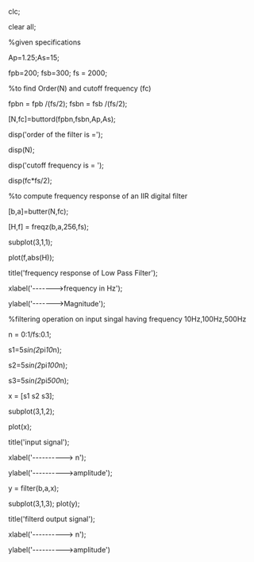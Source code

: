 clc;

clear all;

%given specifications

Ap=1.25;As=15;

fpb=200; fsb=300; fs = 2000;

%to find Order(N) and cutoff frequency (fc)

fpbn = fpb /(fs/2); fsbn = fsb /(fs/2);

[N,fc]=buttord(fpbn,fsbn,Ap,As); 

disp('order of the filter is ='); 

disp(N);

disp('cutoff frequency is = '); 

disp(fc*fs/2);

%to compute frequency response of an IIR digital filter

[b,a]=butter(N,fc);

[H,f] = freqz(b,a,256,fs); 

subplot(3,1,1);

plot(f,abs(H));

title('frequency response of Low Pass Filter'); 

xlabel('------->frequency in Hz');

ylabel('------->Magnitude');

%filtering operation on input singal having frequency 10Hz,100Hz,500Hz

n = 0:1/fs:0.1; 

s1=5*sin(2*pi*10*n); 

s2=5*sin(2*pi*100*n); 

s3=5*sin(2*pi*500*n);

x = [s1 s2 s3]; 

subplot(3,1,2); 

plot(x);

title('input signal'); 

xlabel('----------> n');

ylabel('---------->amplitude');

y = filter(b,a,x);

subplot(3,1,3); plot(y);

title('filterd output signal'); 

xlabel('----------> n');

ylabel('---------->amplitude')
